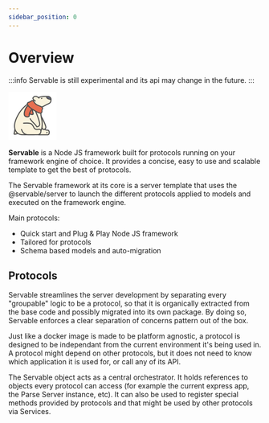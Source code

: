 ```yaml
---
sidebar_position: 0
---
```


# Overview

:::info
Servable is still experimental and its api may change in the future.
:::

![logo](/img/icon.svg)

**Servable** is a Node JS framework built for protocols running on your framework engine of choice. It provides a concise, easy to use and scalable template to get the best of protocols.

The Servable framework at its core is a server template that uses the @servable/server to launch the different protocols applied to models and executed on the framework engine. 

Main protocols:
- Quick start and Plug & Play Node JS framework
- Tailored for protocols
- Schema based models and auto-migration 

## Protocols
Servable streamlines the server development by separating every "groupable" logic to be a protocol, so that it is organically extracted from the base code and possibly migrated into its own package. By doing so, Servable enforces a clear separation of concerns pattern out of the box. 

Just like a docker image is made to be platform agnostic, a protocol is designed to be independant from the current environment it's being used in. A protocol might depend on other protocols, but it does not need to know which application it is used for, or call any of its API.

The Servable object acts as a central orchestrator. It holds references to objects every protocol can access (for example the current express app, the Parse Server instance, etc). It can also be used to register special methods provided by protocols and that might be used by other protocols via Services.

